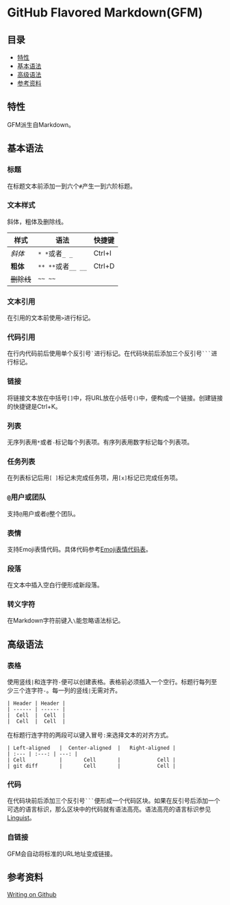 # GitHub Flavored Markdown(GFM)

## 目录
* [特性](#特性)
* [基本语法](#基本语法)
* [高级语法](#高级语法)
* [参考资料](#参考资料)

## 特性

GFM派生自Markdown。

## 基本语法

### 标题
在标题文本前添加一到六个`#`产生一到六阶标题。

### 文本样式
斜体，粗体及删除线。

|样式|语法|快捷键|
|---|---|---|
|*斜体*|`* *`或者`_ _`|Ctrl+I|
|**粗体**|`** **`或者`__ __`|Ctrl+D|
|~~删除线~~|`~~ ~~`||

### 文本引用
在引用的文本前使用`>`进行标记。

### 代码引用
在行内代码前后使用单个反引号`` ` ``进行标记。在代码块前后添加三个反引号`` ``` ``进行标记。

### 链接
将链接文本放在中括号`[]`中，将URL放在小括号`()`中，便构成一个链接。创建链接的快捷键是Ctrl+K。

### 列表
无序列表用`*`或者`-`标记每个列表项。有序列表用数字标记每个列表项。

### 任务列表
在列表标记后用`[ ]`标记未完成任务项，用`[x]`标记已完成任务项。

### `@`用户或团队
支持`@`用户或者`@`整个团队。

### 表情
支持Emoji表情代码。具体代码参考[Emoji表情代码表](http://emoji-cheat-sheet.com/)。

### 段落
在文本中插入空白行便形成新段落。

### 转义字符
在Markdown字符前键入`\`能忽略语法标记。

## 高级语法

### 表格
使用竖线`|`和连字符`-`便可以创建表格。表格前必须插入一个空行。标题行每列至少三个连字符`-`。每一列的竖线`|`无需对齐。

```
| Header | Header |
| ------ | ------ |
|  Cell  |  Cell  |
|  Cell  |  Cell  |
```

在标题行连字符的两段可以键入冒号`:`来选择文本的对齐方式。

```
| Left-aligned   |  Center-aligned  |   Right-aligned |
| :--- | :---: | ---: |
| Cell           |       Cell       |            Cell |
| git diff       |       Cell       |            Cell |
```

### 代码
在代码块前后添加三个反引号`` ``` ``便形成一个代码区块。如果在反引号后添加一个可选的语言标识，那么区块中的代码就有语法高亮。语法高亮的语言标识参见[Linguist](https://github.com/github/linguist)。

### 自链接
GFM会自动将标准的URL地址变成链接。

## 参考资料
[Writing on Github](https://help.github.com/categories/writing-on-github/)